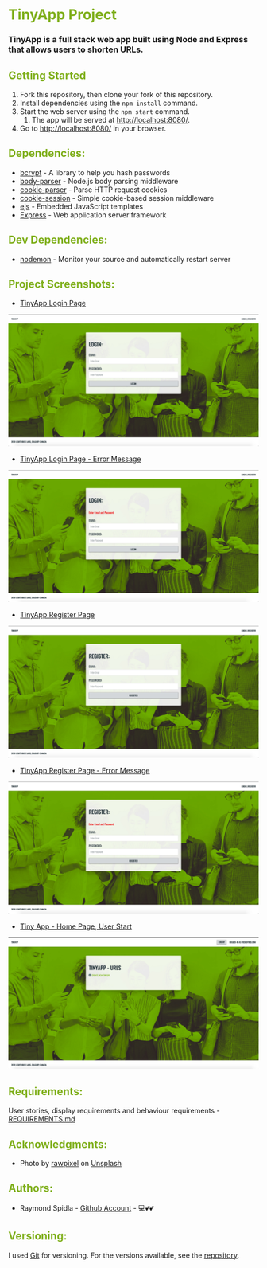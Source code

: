 # <span style="color:#7FAF1B">TinyApp Project</span>

### TinyApp is a full stack web app built using Node and Express that allows users to shorten URLs.

## <span style="color:#7FAF1B">Getting Started</span>

1. Fork this repository, then clone your fork of this repository.
2. Install dependencies using the `npm install` command.
3. Start the web server using the `npm start` command.
   1. The app will be served at <http://localhost:8080/>.
4. Go to <http://localhost:8080/> in your browser.

## <span style="color:#7FAF1B">Dependencies:</span>

* [bcrypt](https://github.com/kelektiv/node.bcrypt.js#read) - A library to help you hash passwords
* [body-parser](https://github.com/expressjs/body-parser#readme) - Node.js body parsing middleware
* [cookie-parser](https://github.com/expressjs/cookie-parser) - Parse HTTP request cookies
* [cookie-session](https://github.com/expressjs/cookie-session#readme) - Simple cookie-based session middleware
* [ejs](https://github.com/mde/ejs) - Embedded JavaScript templates
* [Express](http://expressjs.com/) - Web application server framework

## <span style="color:#7FAF1B">Dev Dependencies:</span>

* [nodemon](https://nodemon.io/) - Monitor your source and automatically restart server



## <span style="color:#7FAF1B">Project Screenshots:</span>


* [TinyApp Login Page](https://github.com/RSpidla/tinyApp_2019/blob/master/docs/TinyApp-Login_Page.jpg?raw=true)

![TinyApp Login Page](https://github.com/RSpidla/tinyApp_2019/blob/master/docs/TinyApp-Login_Page.jpg?raw=true)

* [TinyApp Login Page - Error Message](https://github.com/RSpidla/tinyApp_2019/blob/master/docs/TinyApp-Login_Page-Error_Message.jpg?raw=true)

![TinyApp Login Page - Error Message](https://github.com/RSpidla/tinyApp_2019/blob/master/docs/TinyApp-Login_Page-Error_Message.jpg?raw=true)

* [TinyApp Register Page](https://github.com/RSpidla/tinyApp_2019/blob/master/docs/TinyApp-Register_Page.jpg?raw=true)

![TinyApp Register Page](https://github.com/RSpidla/tinyApp_2019/blob/master/docs/TinyApp-Register_Page.jpg?raw=true)

* [TinyApp Register Page - Error Message](https://github.com/RSpidla/tinyApp_2019/blob/master/docs/TinyApp-Register_Page-Error_Message.jpg?raw=true)

![TinyApp Register Page - Error Message](https://github.com/RSpidla/tinyApp_2019/blob/master/docs/TinyApp-Register_Page-Error_Message.jpg?raw=true)


* [Tiny App - Home Page, User Start](https://github.com/RSpidla/tinyApp_2019/blob/master/docs/TinyApp-User_Start-Home_Page.jpg?raw=true)

![TinyApp - Home Page, User Start](https://github.com/RSpidla/tinyApp_2019/blob/master/docs/TinyApp-User_Start-Home_Page.jpg?raw=true)


## <span style="color:#7FAF1B">Requirements:</span>

User stories, display requirements and behaviour requirements - [REQUIREMENTS.md](REQUIREMENTS.md)

## <span style="color:#7FAF1B">Acknowledgments:</span>

* Photo by [rawpixel](https://unsplash.com/@rawpixel/) on [Unsplash](https://unsplash.com)

## <span style="color:#7FAF1B">Authors:</span>

* Raymond Spidla - [Github Account](https://github.com/RSpidla) - :computer::two_hearts::two_hearts:

## <span style="color:#7FAF1B">Versioning:</span>

I used [Git](https://git-scm.com/) for versioning. For the versions available, see the [repository](https://github.com/RSpidla/tinyApp_version_2). 
